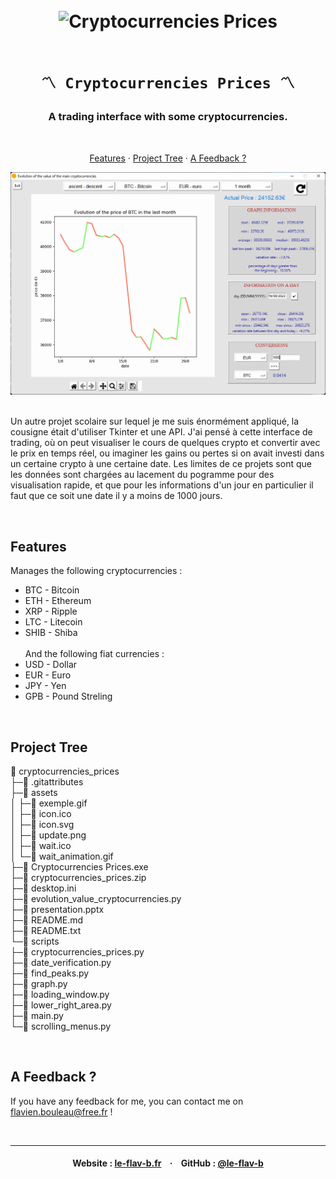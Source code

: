 <h1 align="center">
    <br>
    <img src="https://raw.githubusercontent.com/le-flav-b/cryptocurrencies-prices/master/assets/icon.ico" alt="Cryptocurrencies Prices" width="150">
    <br><br>

    〽️ Cryptocurrencies Prices 〽️
</h1>


<h3 align="center">A trading interface with some cryptocurrencies.</h3>

<br>

<p align="center">
        <a href="#features"=>Features</a> ·
        <a href="#project-tree"=>Project Tree</a> ·
        <a href="#a-feedback-"=>A Feedback ?</a>
</p>

![Screenshots](https://raw.githubusercontent.com/le-flav-b/cryptocurrencies-prices/master/assets/exemple.gif)
<br>
<br>

Un autre projet scolaire sur lequel je me suis énormément appliqué, la cousigne était d'utiliser Tkinter et une API.
J'ai pensé à cette interface de trading, où on peut visualiser le cours de quelques crypto et convertir avec le prix en temps réel, ou imaginer les gains ou pertes si on avait investi dans un certaine crypto à une certaine date.
Les limites de ce projets sont que les données sont chargées au lacement du pogramme pour des visualisation rapide, et que pour les informations d'un jour en particulier il faut que ce soit une date il y a moins de 1000 jours.

<br>


## Features
Manages the following cryptocurrencies :
* BTC - Bitcoin
* ETH - Ethereum
* XRP - Ripple
* LTC - Litecoin
* SHIB - Shiba
<br><br>
And the following fiat currencies :
* USD - Dollar
* EUR - Euro
* JPY - Yen
* GPB - Pound Streling

<br>


## Project Tree

📁 cryptocurrencies_prices<br>
├─📄 .gitattributes<br>
├─📁 assets<br>
│ ├─📄 exemple.gif<br>
│ ├─📄 icon.ico<br>
│ ├─📄 icon.svg<br>
│ ├─📄 update.png<br>
│ ├─📄 wait.ico<br>
│ └─📄 wait_animation.gif<br>
├─📄 Cryptocurrencies Prices.exe<br>
├─📄 cryptocurrencies_prices.zip<br>
├─📄 desktop.ini<br>
├─📄 evolution_value_cryptocurrencies.py<br>
├─📄 presentation.pptx<br>
├─📄 README.md<br>
├─📄 README.txt<br>
└─📁 scripts<br>
  ├─📄 cryptocurrencies_prices.py<br>
  ├─📄 date_verification.py<br>
  ├─📄 find_peaks.py<br>
  ├─📄 graph.py<br>
  ├─📄 loading_window.py<br>
  ├─📄 lower_right_area.py<br>
  ├─📄 main.py<br>
  └─📄 scrolling_menus.py

<br>


## A Feedback ?

If you have any feedback for me, you can contact me on flavien.bouleau@free.fr !

<br>


---

<h4 align="center">
    Website : <a href="https://www.le-flav-b.fr">le-flav-b.fr</a> &nbsp&nbsp · &nbsp&nbsp
    GitHub :  <a href="https://github.com/le-flav-b">@le-flav-b</a>
</h4>
